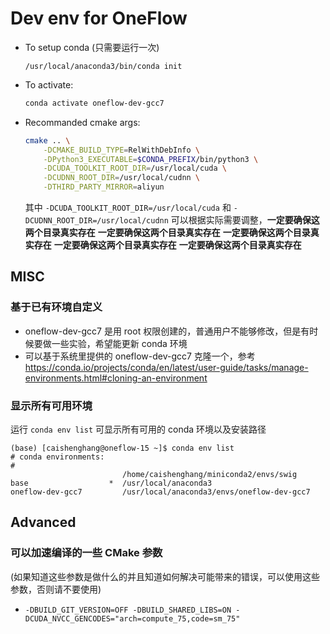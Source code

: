 # Dev env for OneFlow

- To setup conda (只需要运行一次)
    ```
    /usr/local/anaconda3/bin/conda init
    ```
- To activate:
    ```bash
    conda activate oneflow-dev-gcc7
    ```

- Recommanded cmake args:
    ```bash
    cmake .. \
        -DCMAKE_BUILD_TYPE=RelWithDebInfo \
        -DPython3_EXECUTABLE=$CONDA_PREFIX/bin/python3 \
        -DCUDA_TOOLKIT_ROOT_DIR=/usr/local/cuda \
        -DCUDNN_ROOT_DIR=/usr/local/cudnn \
        -DTHIRD_PARTY_MIRROR=aliyun
    ```
    其中 `-DCUDA_TOOLKIT_ROOT_DIR=/usr/local/cuda` 和 `-DCUDNN_ROOT_DIR=/usr/local/cudnn` 可以根据实际需要调整，**一定要确保这两个目录真实存在**
    **一定要确保这两个目录真实存在**
    **一定要确保这两个目录真实存在**
    **一定要确保这两个目录真实存在**
    **一定要确保这两个目录真实存在**

## MISC
### 基于已有环境自定义
- oneflow-dev-gcc7 是用 root 权限创建的，普通用户不能够修改，但是有时候要做一些实验，希望能更新 conda 环境
- 可以基于系统里提供的 oneflow-dev-gcc7 克隆一个，参考 https://conda.io/projects/conda/en/latest/user-guide/tasks/manage-environments.html#cloning-an-environment

### 显示所有可用环境
运行 `conda env list` 可显示所有可用的 conda 环境以及安装路径
```
(base) [caishenghang@oneflow-15 ~]$ conda env list
# conda environments:
#
                         /home/caishenghang/miniconda2/envs/swig
base                  *  /usr/local/anaconda3
oneflow-dev-gcc7         /usr/local/anaconda3/envs/oneflow-dev-gcc7
```

## Advanced
### 可以加速编译的一些 CMake 参数
(如果知道这些参数是做什么的并且知道如何解决可能带来的错误，可以使用这些参数，否则请不要使用)
- `-DBUILD_GIT_VERSION=OFF -DBUILD_SHARED_LIBS=ON -DCUDA_NVCC_GENCODES="arch=compute_75,code=sm_75"`
